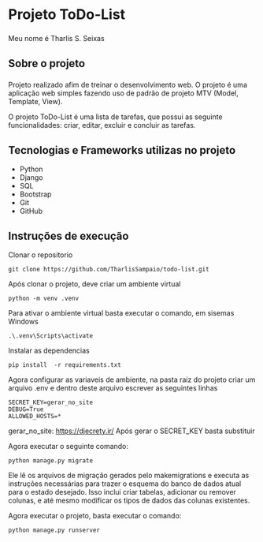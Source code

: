 <h1 align="left">Projeto ToDo-List</h1>

###

<p align="left">Meu nome é Tharlis S. Seixas</p>

###

<h2 align="left">Sobre o projeto</h2>

###

<p align="left">Projeto realizado afim de treinar o desenvolvimento web. O projeto é uma aplicação web simples fazendo uso de padrão de projeto MTV (Model, Template, View).</p>
<p aling="left">O projeto ToDo-List é uma lista de tarefas, que possui as seguinte funcionalidades: criar, editar, excluir e concluir as tarefas.</p>

###

<h2 align="left">Tecnologias e Frameworks utilizas no projeto</h2>

* Python
* Django
* SQL
* Bootstrap
* Git
* GitHub

###

<h2 align="left">Instruções de execução</h2>

Clonar o repositorio

```
git clone https://github.com/TharlisSampaio/todo-list.git
```
Após clonar o projeto, deve criar um ambiente virtual

```
python -m venv .venv
```

Para ativar o ambiente virtual basta executar o comando, em sisemas Windows

```
.\.venv\Scripts\activate
```

Instalar as dependencias

```
pip install  -r requirements.txt
```

Agora configurar as variaveis de ambiente, na pasta raiz do projeto criar um arquivo .env e dentro deste arquivo escrever as seguintes linhas

```
SECRET_KEY=gerar_no_site
DEBUG=True
ALLOWED_HOSTS=*
```
gerar_no_site: https://djecrety.ir/
Após gerar o SECRET_KEY basta substituir

Agora executar o seguinte comando:

```
python manage.py migrate
```
Ele lê os arquivos de migração gerados pelo makemigrations e executa as instruções necessárias para trazer o esquema do banco de dados atual para o estado desejado. Isso inclui criar tabelas, adicionar ou remover colunas, e até mesmo modificar os tipos de dados das colunas existentes.

Agora executar o projeto, basta executar o comando: 
```
python manage.py runserver
```

###